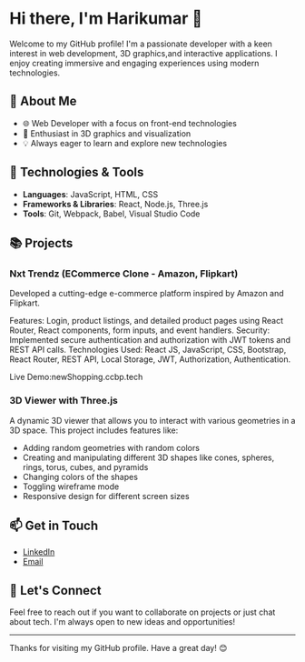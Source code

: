 # Hi there, I'm  Harikumar 👋

Welcome to my GitHub profile! I'm a passionate developer with a keen interest in web development, 3D graphics,and interactive applications. I enjoy creating immersive and engaging experiences using modern technologies.

## 🚀 About Me

- 🌐 Web Developer with a focus on front-end technologies
- 🎨 Enthusiast in 3D graphics and visualization
- 💡 Always eager to learn and explore new technologies

## 🔧 Technologies & Tools

- **Languages**: JavaScript, HTML, CSS
- **Frameworks & Libraries**: React, Node.js, Three.js
- **Tools**: Git, Webpack, Babel, Visual Studio Code

## 📚 Projects

### Nxt Trendz (ECommerce Clone - Amazon, Flipkart)

Developed a cutting-edge e-commerce platform inspired by Amazon and Flipkart.

Features: Login, product listings, and detailed product pages using React Router, React components, form inputs, and event handlers.
Security: Implemented secure authentication and authorization with JWT tokens and REST API calls.
Technologies Used: React JS, JavaScript, CSS, Bootstrap, React Router, REST API, Local Storage, JWT, Authorization, Authentication.

Live Demo:newShopping.ccbp.tech

### 3D Viewer with Three.js

A dynamic 3D viewer that allows you to interact with various geometries in a 3D space. This project includes features like:

- Adding random geometries with random colors
- Creating and manipulating different 3D shapes like cones, spheres, rings, torus, cubes, and pyramids
- Changing colors of the shapes
- Toggling wireframe mode
- Responsive design for different screen sizes

## 📫 Get in Touch

- [LinkedIn](https://www.linkedin.com/in/hari-kumar-senthil)
- [Email](mailto:harisenthil787@gmail.com)




## 💬 Let's Connect

Feel free to reach out if you want to collaborate on projects or just chat about tech. I'm always open to new ideas and opportunities!

---

Thanks for visiting my GitHub profile. Have a great day! 😊
